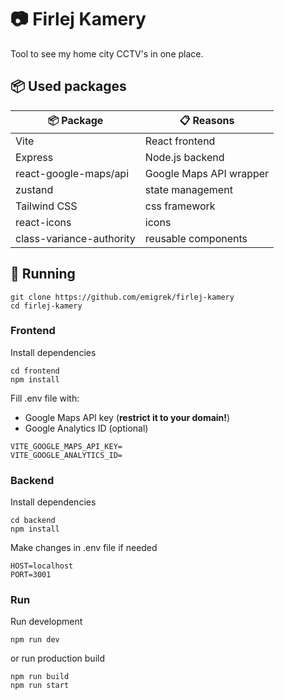 # 📷 Firlej Kamery
Tool to see my home city CCTV's in one place.

## 📦 Used packages
| 📦 Package  | 📋 Reasons |
| ------------- | ------------- |
| Vite | React frontend  |
| Express | Node.js backend  |
| react-google-maps/api | Google Maps API wrapper  |
| zustand | state management  |
| Tailwind CSS  | css framework  |
| react-icons | icons  |
| class-variance-authority | reusable components  |

## 🚀 Running
```
git clone https://github.com/emigrek/firlej-kamery
cd firlej-kamery
```
### Frontend
Install dependencies
```
cd frontend
npm install
```

Fill .env file with:
* Google Maps API key (**restrict it to your domain!**)
* Google Analytics ID (optional)
```
VITE_GOOGLE_MAPS_API_KEY=
VITE_GOOGLE_ANALYTICS_ID=
```
### Backend
Install dependencies
```
cd backend
npm install
```

Make changes in .env file if needed
```
HOST=localhost
PORT=3001
```

### Run
Run development
```
npm run dev
```
or run production build
```
npm run build
npm run start
```
